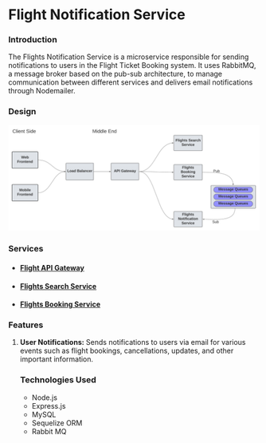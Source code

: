 # Flight Notification Service

<h3>Introduction</h3>
<p>
    The Flights Notification Service is a microservice responsible for sending notifications to users in the Flight Ticket Booking system. It uses RabbitMQ, a message broker based on the pub-sub architecture, to manage communication between different services and delivers email notifications through Nodemailer.
</p>


<h3>Design</h3>
<img src="/src/design.png" alt="project design"/>

<h3>Services</h3>
<ul>
<li>
<h4>
<a href="https://github.com/SanyamGoyal401/Flights-API-Gateway" target="_blank">Flight API Gateway</a></h4>
</li>
<li>
<h4>
<a href="https://github.com/SanyamGoyal401/Flights-Service" target="_blank">Flights Search Service</a></h4>
</li>
<li>
<h4>
<a href="https://github.com/SanyamGoyal401/Flights-Booking-Service" target="_blank">Flights Booking Service</a></h4>
</li>
</ul>

<h3>Features</h3>
<p>
<ol>
<li><p><b>User Notifications:</b> Sends notifications to users via email for various events such as flight bookings, cancellations, updates, and other important information.</p></li>
</p>

<h3>Technologies Used</h3>
<ul>
<li>Node.js</li>
<li>Express.js</li>
<li>MySQL</li>
<li>Sequelize ORM</li>
<li>Rabbit MQ</li>
</ul>

